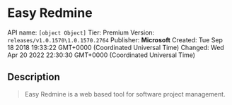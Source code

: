 # Easy Redmine
API name: `[object Object]`
Tier: Premium
Version: `releases/v1.0.1570\1.0.1570.2764`
Publisher: **Microsoft**
Created: Tue Sep 18 2018 19:33:22 GMT+0000 (Coordinated Universal Time)
Changed: Wed Apr 20 2022 22:30:30 GMT+0000 (Coordinated Universal Time)

## Description
> Easy Redmine is a web based tool for software project management.
